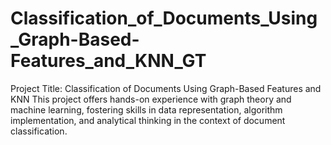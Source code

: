 # Classification_of_Documents_Using_Graph-Based-Features_and_KNN_GT
Project Title: Classification of Documents Using Graph-Based Features and KNN This project offers hands-on experience with graph theory and machine learning, fostering skills in data representation, algorithm implementation, and analytical thinking in the context of document classification.
